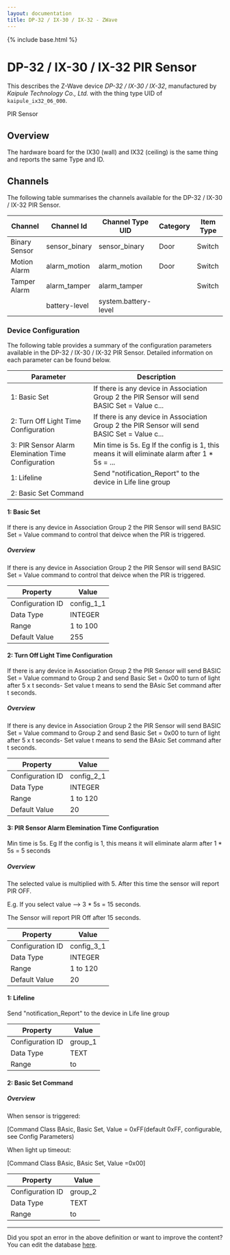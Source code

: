 ```yaml
---
layout: documentation
title: DP-32 / IX-30 / IX-32 - ZWave
---
```


{% include base.html %}

# DP-32 / IX-30 / IX-32 PIR Sensor

This describes the Z-Wave device *DP-32 / IX-30 / IX-32*, manufactured by *Kaipule Technology Co., Ltd.* with the thing type UID of ```kaipule_ix32_06_000```. 

PIR Sensor  


## Overview 

The hardware board for the IX30 (wall) and IX32 (ceiling) is the same thing and reports the same Type and ID.


## Channels
The following table summarises the channels available for the DP-32 / IX-30 / IX-32 PIR Sensor.

| Channel | Channel Id | Channel Type UID | Category | Item Type |
|---------|------------|------------------|----------|-----------|
| Binary Sensor | sensor_binary | sensor_binary | Door | Switch |
| Motion Alarm | alarm_motion | alarm_motion | Door | Switch |
| Tamper Alarm | alarm_tamper | alarm_tamper |  | Switch |
|  | battery-level | system.battery-level |  |  |


### Device Configuration
The following table provides a summary of the configuration parameters available in the DP-32 / IX-30 / IX-32 PIR Sensor.
Detailed information on each parameter can be found below.

| Parameter   | Description |
|-------------|-------------|
| 1: Basic Set | If there is any device in Association Group 2 the PIR Sensor will send BASIC Set = Value c... |
| 2: Turn Off Light Time Configuration | If there is any device in Association Group 2 the PIR Sensor will send BASIC Set = Value c... |
| 3: PIR Sensor Alarm Elemination Time Configuration | Min time is 5s. Eg If the config is 1, this means it will eliminate alarm after 1 \* 5s = ... |
| 1: Lifeline | Send "notification\_Report" to the device in Life line group |
| 2: Basic Set Command |  |


#### 1: Basic Set

If there is any device in Association Group 2 the PIR Sensor will send BASIC Set = Value command to control that deivce when the PIR is triggered.  


##### Overview 

If there is any device in Association Group 2 the PIR Sensor will send BASIC Set = Value command to control that deivce when the PIR is triggered.


| Property         | Value    |
|------------------|----------|
| Configuration ID | config_1_1 |
| Data Type        | INTEGER |
| Range | 1 to 100 |
| Default Value | 255 |


#### 2: Turn Off Light Time Configuration

If there is any device in Association Group 2 the PIR Sensor will send BASIC Set = Value command to Group 2 and send Basic Set = 0x00 to turn of light after 5 x t seconds- Set value t means to send the BAsic Set command after t seconds.  


##### Overview 

If there is any device in Association Group 2 the PIR Sensor will send BASIC Set = Value command to Group 2 and send Basic Set = 0x00 to turn of light after 5 x t seconds- Set value t means to send the BAsic Set command after t seconds.


| Property         | Value    |
|------------------|----------|
| Configuration ID | config_2_1 |
| Data Type        | INTEGER |
| Range | 1 to 120 |
| Default Value | 20 |


#### 3: PIR Sensor Alarm Elemination Time Configuration

Min time is 5s. Eg If the config is 1, this means it will eliminate alarm after 1 \* 5s = 5 seconds  


##### Overview 

The selected value is multiplied with 5. After this time the sensor will report PIR OFF.

E.g. If you select value --> 3 \* 5s = 15 seconds.

The Sensor will report PIR Off after 15 seconds.


| Property         | Value    |
|------------------|----------|
| Configuration ID | config_3_1 |
| Data Type        | INTEGER |
| Range | 1 to 120 |
| Default Value | 20 |


#### 1: Lifeline

Send "notification\_Report" to the device in Life line group


| Property         | Value    |
|------------------|----------|
| Configuration ID | group_1 |
| Data Type        | TEXT |
| Range |  to  |


#### 2: Basic Set Command

  


##### Overview 

When sensor is triggered:

\[Command Class BAsic, Basic Set, Value = 0xFF(default 0xFF, configurable, see Config Parameters)

When light up timeout:

\[Command Class BAsic, BAsic Set, Value =0x00\]


| Property         | Value    |
|------------------|----------|
| Configuration ID | group_2 |
| Data Type        | TEXT |
| Range |  to  |


---

Did you spot an error in the above definition or want to improve the content?
You can edit the database [here](http://www.cd-jackson.com/index.php/zwave/zwave-device-database/zwave-device-list/devicesummary/667).

